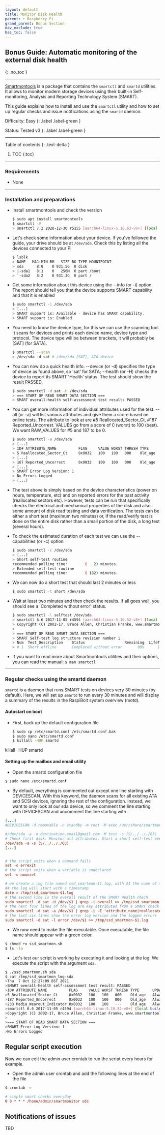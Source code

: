 ```yaml
---
layout: default
title: Monitor Disk Health
parent: + Raspberry Pi
grand_parent: Bonus Section
nav_exclude: true
has_toc: false
---
```


## Bonus Guide: Automatic monitoring of the external disk health
{: .no_toc }

---

[Smartmontools](https://www.smartmontools.org/) is a package that contains the `smartctl` and `smartd` utilities. It allows to monitor modern storage devices using their built-in Self-monitoring, Analysis and Reporting Technology System (SMART).  

This guide explains how to install and use the `smartctl` utility and how to set up regular checks and issue notifications using the `smartd` daemon.

Difficulty: Easy
{: .label .label-green }

Status: Tested v3
{: .label .label-green }

---

Table of contents
{: .text-delta }

1. TOC
{:toc}

---

### Requirements

* None

---

### Installation and preparations

* Install smartmontools and check the version

  ```sh
  $ sudo apt install smartmontools
  $ smartctl -V
  > smartctl 7.2 2020-12-30 r5155 [aarch64-linux-5.10.63-v8+] (local build)
  ```

* Let's check some information about your device. 
If you've followed the guide, your drive should be at `/dev/sda`. 
Check this by listing all the devices connected to your Pi

  ```sh
  $ lsblk
  > NAME   MAJ:MIN RM   SIZE RO TYPE MOUNTPOINT
  > sda      8:0    0 931.5G  0 disk 
  > |-sda1   8:1    0   256M  0 part /boot
  > `-sda2   8:2    0 931.3G  0 part /
  ```

* Get some information about this device using the --info (or -i) option. 
The report should tell you that the device supports SMART capability and that it is enabled

  ```bash
  $ sudo smartctl -i /dev/sda
  > [...]
  > SMART support is: Available - device has SMART capability.
  > SMART support is: Enabled
  ```

* You need to know the device type, for this we can use the scanning tool.
It scans for devices and prints each device name, device type and protocol.
The device type will be between brackets, it will probably be [SAT] (for SATA).

  ```sh
  $ smartctl --scan
  > /dev/sda -d sat # /dev/sda [SAT], ATA device
  ```

* You can now do a quick health info.
--device (or -d) specifies the type of device as found above, so 'sat' for SATA; 
--health (or -H)  checks the device to report its SMART 'Health' status.
The test should show the result PASSED.

  ```sh
  $ sudo smartctl -d sat -H /dev/sda
  > === START OF READ SMART DATA SECTION ===
  > SMART overall-health self-assessment test result: PASSED
  ```

* You can get more information of individual attributes used for the test. 
--all (or -a) will list various attributes and give them a score based on online tests. 
The attribute to look at are #5 Reallocated_Sector_Ct, #187 Reported_Uncorrest.
VALUES go from a score of 0 (worst) to 100 (best). We want RAW_VALUES for #5 and 187 to be 0.

  ```sh
  $ sudo smartctl -a /dev/sda
  > [...]
  > ID# ATTRIBUTE_NAME          FLAG     VALUE WORST THRESH TYPE      UPDATED  WHEN_FAILED RAW_VALUE
  > 5 Reallocated_Sector_Ct     0x0032   100   100   000    Old_age   Always       -       0
  > [...]
  > 187 Reported_Uncorrect      0x0032   100   100   000    Old_age   Always       -       0
  > [...]
  > SMART Error Log Version: 1
  > No Errors Logged
  > [...]
  ```

* The test above is simply based on the device characteristics (power on hours, temperature, etc) and on reported errors for the past activity (reallocated sectors etc). However, tests can be run that specifically checks the electrical and mechanical properties of the disk and also some amount of disk read testing and data verification. The tests can be either a short test (maximum two minutes) or, if the read/verify test is done on the entire disk rather than a small portion of the disk, a long test (several hours).

* To check the estimated duration of each test we can use the --capabilities (or -c) option

  ```sh
  $ sudo smartctl -c /dev/sda
  > [...]
  > Short self-test routine 
  recommended polling time:        (   2) minutes.
  > Extended self-test routine
  recommended polling time:        ( 182) minutes.
  ```

* We can now do a short test that should last 2 minutes or less

  ```sh
  $ sudo smartctl -t short /dev/sda
  ```

* Wait at least two minutes and then check the results.
If all goes well, you should see a 'Completed without error' status.

  ```sh
  $ sudo smartctl -l selftest /dev/sda
  > smartctl 6.6 2017-11-05 r4594 [aarch64-linux-5.10.52-v8+] (local build)
  > Copyright (C) 2002-17, Bruce Allen, Christian Franke, www.smartmontools.org
  >
  > === START OF READ SMART DATA SECTION ===
  > SMART Self-test log structure revision number 1
  > Num  Test_Description    Status                  Remaining  LifeTime(hours)  LBA_of_first_error
  > # 1  Short offline       Completed without error       00%      1698         -
  ```

* If you want to read more about Smartmontools utilities and their options, you can read the manual: `$ man smartctl`

---

### Regular checks using the smartd daemon

`smartd` is a daemon that runs SMART tests on devices very 30 minutes (by default). Here, we will set up `smartd` to run every 30 minutes and will display a summary of the results in the RaspiBolt system overview (motd).

#### Autostart on boot

* First, back up the default configuration file

  ```sh
  $ sudo cp /etc/smartd.conf /etc/smartd.conf.bak
  $ sudo nano /etc/smartd.conf
  $ killall -HUP smartd
  ```

killall -HUP smartd


#### Setting up the mailbox and email utility

* Open the smartd configuration file

```bash
$ sudo nano /etc/smartd.conf
```

* By default, everything is commented out except one line starting with DEVICESCAN.
With this keyword, the daemon scans for all existing ATA and SCSI devices, ignoring the rest of the configuration.
Instead, we want to only look at our sda device, so we comment the line starting with DEVICESCAN and uncomment the line starting with .

```ini
[...]
#DEVICESCAN -d removable -n standby -m root -M exec /usr/share/smartmontools/smartd-runner

#/dev/sda -a -m destination.email@gmail.com -M test -s (S/../.././03)
# Check first disk. Monitor all attributes. Start a short self-test everyday between 3-4am.
/dev/sda -a -s (S/../.././03)
[...]


# the script exits when a command fails
set -o errexit
# the script exits when a variable is undeclared
set -o nounset

# we create a log file named ssd_smartmon-$1.log, with $1 the name of the device we want to check (sda in our case)
## the log will start with a timestamp
date > /tmp/ssd_smartmon-$1.log
# the second line is the overall result of the SMART Health chech
sudo smartctl -d sat -H /dev/$1 | grep -i overall >> /tmp/ssd_smartmon-$1.log
# the next four lines of the log are key attributes from a SMART check
sudo smartctl -d sat -a /dev/$1 | grep -i -E 'attribute_name|reallocated|reported|wearout'>> /tmp/ssd_smartmon-$1.log
# the last six lines show the error log version and the logged errors
sudo smartctl -d sat -l error /dev/$1 >> /tmp/ssd_smartmon-$1.log
```

* We now need to make the file executable. 
Once executable, the file name should appear with a green color.

```bash
$ chmod +x ssd_smartmon.sh
$ ls -la
```

* Let's test our script is working by executing it and looking at the log. We execute the script with the argument `sda`.

```bash
$ ./ssd_smartmon.sh sda
$ cat /tmp/ssd_smartmon_log-sda
>Thu  7 Oct 12:27:09 BST 2021
>SMART overall-health self-assessment test result: PASSED
>ID# ATTRIBUTE_NAME          FLAG     VALUE WORST THRESH TYPE      UPDATED  WHEN_FAILED RAW_VALUE
>5 Reallocated_Sector_Ct     0x0032   100   100   000    Old_age   Always       -       0
>187 Reported_Uncorrect      0x0032   100   100   000    Old_age   Always       -       0
>233 Media_Wearout_Indicator 0x0032   100   100   ---    Old_age   Always       -       1123
>smartctl 6.6 2017-11-05 r4594 [aarch64-linux-5.10.52-v8+] (local build)
>Copyright (C) 2002-17, Bruce Allen, Christian Franke, www.smartmontools.org
>
>=== START OF READ SMART DATA SECTION ===
>SMART Error Log Version: 1
>No Errors Logged
```

## Regular script execution

Now we can edit the admin user crontab to run the script every hours for example.

* Open the admin user crontab and add the following lines at the end of the file

```bash
$ crontab -e
```

```ini
# simple smart checks everyday
0 0 * * * /home/admin/smartmonitor sda
```

## Notifications of issues

TBD
